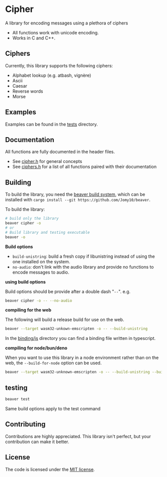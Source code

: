 # Cipher

A library for encoding messages using a plethora of ciphers

- All functions work with unicode encoding.
- Works in C and C++.

## Ciphers

Currently, this library supports the following ciphers:
- Alphabet lookup (e.g. atbash, vignère)
- Ascii
- Caesar
- Reverse words
- Morse

## Examples

Examples can be found in the [tests](./tests) directory.

## Documentation

All functions are fully documented in the header files.

- See [cipher.h](./include/cipher/cipher.h) for general concepts
- See [ciphers.h](./include/cipher/ciphers.h) for a list of all functions paired
  with their documentation

## Building

To build the library, you need the [beaver build system](https://github.com/Jomy10/beaver),
which can be installed with `cargo install --git https://github.com/Jomy10/beaver`.

To build the library:

```sh
# build only the library
beaver cipher -o
# or
# Build library and testing executable
beaver -o
```

**Build options**
- `build-unistring`: build a fresh copy if libunistring instead of using the one
  installed on the system.
- `no-audio`: don't link with the audio library and provide no functions to
  encode messages to audio.

**using build options**

Build options should be provide after a double dash "`--`". e.g.

```sh
beaver cipher -o -- --no-audio
```

**compiling for the web**

The following will build a release build for use on the web.

```sh
beaver --target wasm32-unkown-emscripten -o -- --build-unistring
```

In the [binding/js](binding/js) directory you can find a binding file written
in typescript.

**compiling for node/bun/deno**

When you want to use this library in a node environment rather than on the web,
the `--build-for-node` option can be used.

```sh
beaver --target wasm32-unknown-emscripten -o -- --build-unistring --build-for-node
```

## testing

```sh
beaver test
```

Same build options apply to the test command

## Contributing

Contributions are highly appreciated. This library isn't perfect, but your
contribution can make it better.

## License

The code is licensed under the [MIT license](LICENSE).
